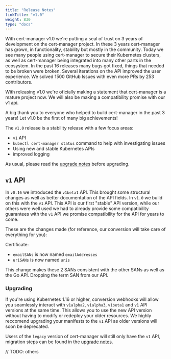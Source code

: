 ```yaml
---
title: "Release Notes"
linkTitle: "v1.0"
weight: 830
type: "docs"
---
```


With cert-manager v1.0 we're putting a seal of trust on 3 years of development on the cert-manager project.
In these 3 years cert-manager has grown, in functionality, stability but mostly in the community.
Today we see many people using cert-manager to secure their Kubernetes clusters, as well as cert-manager
being integrated into many other parts in the ecosystem.
In the past 16 releases many bugs got fixed, things that needed to be broken were broken.
Several iterations on the API improved the user experience.
We solved 1500 GitHub Issues with even more PRs by 253 contributors.

With releasing v1.0 we're oficially making a statement that cert-manager is a mature project now.
We will also be making a compatibility promise with our v1 api.

A big thank you to everyone who helped to build cert-manager in the past 3 years!
Let v1.0 be the first of many big achievements!


The `v1.0` release is a stability release with a few focus areas:

* `v1` API
* `kubectl cert-manager status` command to help with investigating issues
* Using new and stable Kubernetes APIs
* improved logging


As usual, please read the [upgrade notes](/docs/installation/upgrading/upgrading-0.16-1.0/) before upgrading.


## `v1` API

In `v0.16` we introduced the `v1beta1` API. This brought some structural changes as well as better documentation of the API fields.
In `v1.0` we build on this with the `v1` API. This API is our first "stable" API version, while our others were well used we had to already provide some compatibility guarantees with the `v1` API we promise compatibility for the API for years to come.

These are the changes made (for reference, our conversion will take care of everything for you):

Certificate:

* `emailSANs` is now named `emailAddresses`
* `uriSANs` is now named `uris`

This change makes these 2 SANs consistent with the other SANs as well as the Go API. Dropping the term SAN from our API.

### Upgrading
If you're using Kubernetes 1.16 or higher, conversion webhooks will allow you seamlessly interact with `v1alpha2`, `v1alpha3`, `v1beta1` and `v1` API versions at the same time. This allows you to use the new API version without having to modify or redeploy your older resources.
We highly reccomend upgrading your manifests to the `v1` API as older versions will soon be deprecated.

Users of the `legacy` version of cert-manager will still only have the `v1` API, migration steps can be found in the [upgrade notes](/docs/installation/upgrading/upgrading-0.16-1.0/).


// TODO: others